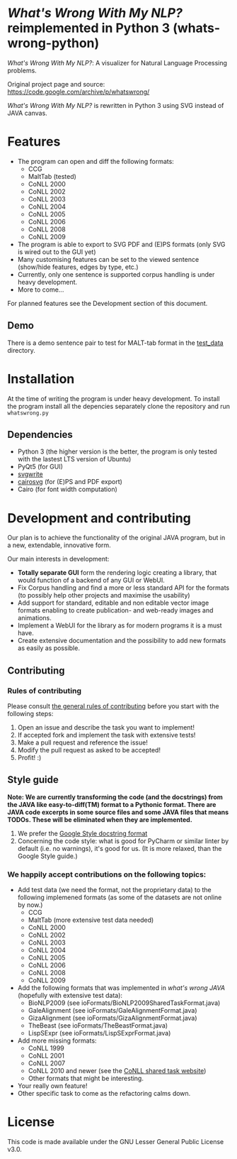 # _What's Wrong With My NLP?_ reimplemented in Python 3 (whats-wrong-python)

_What's Wrong With My NLP?_: A visualizer for Natural Language Processing problems.

Original project page and source: https://code.google.com/archive/p/whatswrong/

_What's Wrong With My NLP?_ is rewritten in Python 3 using SVG instead of JAVA canvas.

# Features
- The program can open and diff the following formats:
    - CCG
    - MaltTab (tested)
    - CoNLL 2000
    - CoNLL 2002
    - CoNLL 2003
    - CoNLL 2004
    - CoNLL 2005
    - CoNLL 2006
    - CoNLL 2008
    - CoNLL 2009
- The program is able to export to SVG PDF and (E)PS formats (only SVG is wired out to the GUI yet)
- Many customising features can be set to the viewed sentence (show/hide features, edges by type, etc.)
- Currently, only one sentence is supported corpus handling is under heavy development.
- More to come...

For planned features see the Development section of this document.

## Demo

There is a demo sentence pair to test for MALT-tab format in the [test_data](https://github.com/ppke-nlpg/whats-wrong-python/tree/master/test_data) directory.

# Installation

At the time of writing the program is under heavy development.
To install the program install all the depencies separately clone the repository and run `whatswrong.py`

## Dependencies

   - Python 3 (the higher version is the better, the program is only tested with the lastest LTS version of Ubuntu)
   - PyQt5 (for GUI)
   - [svgwrite](https://pypi.python.org/pypi/svgwrite/)
   - [cairosvg](http://cairosvg.org/) (for (E)PS and PDF export)
   - Cairo (for font width computation)
 
# Development and contributing

Our plan is to achieve the functionality of the original JAVA program, but in a new, extendable, innovative form.

Our main interests in development:

- __Totally separate GUI__ form the rendering logic creating a library, that would function of a backend of any GUI or WebUI.
- Fix Corpus handling and find a more or less standard API for the formats (to possibly help other projects and maximise the usability)
- Add support for standard, editable and non editable vector image formats enabling to create publication- and web-ready images and animations.
- Implement a WebUI for the library as for modern programs it is a must have.
- Create extensive documentation and the possibility to add new formats as easily as possible. 

## Contributing

### Rules of contributing

Please consult [the general rules of contributing](https://github.com/ppke-nlpg/whats-wrong-python/blob/master/CONTRIBUTING:md) before you start with the following steps:

1. Open an issue and describe the task you want to implement!
2. If accepted fork and implement the task with extensive tests!
3. Make a pull request and reference the issue!
4. Modify the pull request as asked to be accepted!
5. Profit! :)

## Style guide

__Note: We are currently transforming the code (and the docstrings) from the JAVA like easy-to-diff(TM) format to a Pythonic format. There are JAVA code excerpts in some source files and some JAVA files that means TODOs. These will be eliminated when they are implemented.__

1. We prefer the [Google Style docstring format](http://sphinxcontrib-napoleon.readthedocs.io/en/latest/example_google.html)
2. Concerning the code style: what is good for PyCharm or similar linter by default (i.e. no warnings), it's good for us. (It is more relaxed, than the Google Style guide.)    

### We happily accept contributions on the following topics:

- Add test data (we need the format, not the proprietary data) to the following implemened formats (as some of the datasets are not online by now.) 
    - CCG
    - MaltTab (more extensive test data needed)
    - CoNLL 2000
    - CoNLL 2002
    - CoNLL 2003
    - CoNLL 2004
    - CoNLL 2005
    - CoNLL 2006
    - CoNLL 2008
    - CoNLL 2009
- Add the following formats that was implemented in _what's wrong JAVA_ (hopefully with extensive test data):
	- BioNLP2009 (see ioFormats/BioNLP2009SharedTaskFormat.java)
	- GaleAlignment (see ioFormats/GaleAlignmentFormat.java)
	- GizaAlignment (see ioFormats/GizaAlignmentFormat.java)
	- TheBeast (see ioFormats/TheBeastFormat.java)
	- LispSExpr (see ioFormats/LispSExprFormat.java)
- Add more missing formats:
	- CoNLL 1999
	- CoNLL 2001
	- CoNLL 2007
	- CoNLL 2010 and newer (see the [CoNLL shared task website](http://www.conll.org/previous-tasks))
	- Other formats that might be interesting.
- Your really own feature!
- Other specific task to come as the refactoring calms down.

# License

This code is made available under the GNU Lesser General Public License v3.0.
